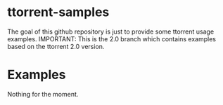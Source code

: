 ttorrent-samples
================

The goal of this github repository is just to provide some ttorrent usage examples.
IMPORTANT: This is the 2.0 branch which contains examples based on the ttorrent 2.0 version.

Examples
========

Nothing for the moment.